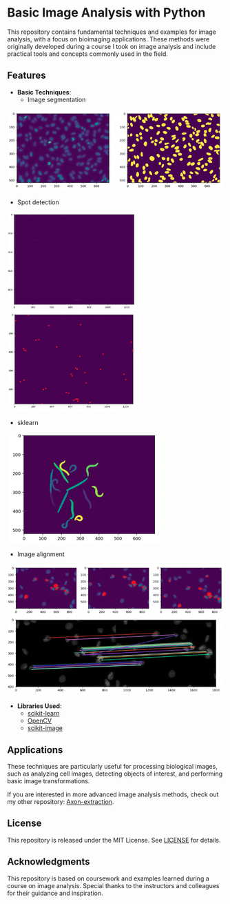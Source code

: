 # Basic Image Analysis with Python

This repository contains fundamental techniques and examples for image analysis, with a focus on bioimaging applications. These methods were originally developed during a course I took on image analysis and include practical tools and concepts commonly used in the field.

## Features
- **Basic Techniques**:
  - Image segmentation

![segmentation](./example/segmentation.png)

  - Spot detection

<img src="./example/spot.png" width="300"/><img src="./example/spot%20result.png" width="300"/>

  - sklearn
    
![sklearn](./example/sklearn.png)

  - Image alignment
    
![alignment](./example/image%20aligment.png)

- **Libraries Used**:
  - [scikit-learn](https://scikit-learn.org/)
  - [OpenCV](https://opencv.org/)
  - [scikit-image](https://scikit-image.org/)

## Applications
These techniques are particularly useful for processing biological images, such as analyzing cell images, detecting objects of interest, and performing basic image transformations.

If you are interested in more advanced image analysis methods, check out my other repository:
[Axon-extraction](https://github.com/Dewey-Wang/Axon-extraction).

## License
This repository is released under the MIT License. See [LICENSE](./LICENSE) for details.

## Acknowledgments
This repository is based on coursework and examples learned during a course on image analysis. Special thanks to the instructors and colleagues for their guidance and inspiration.



